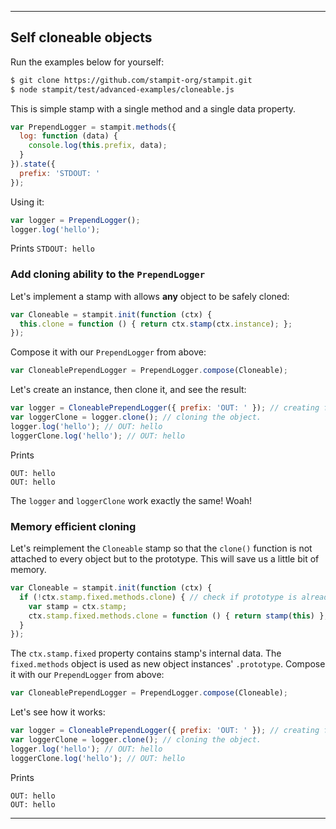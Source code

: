 ------------------------------

## Self cloneable objects

Run the examples below for yourself:
```sh
$ git clone https://github.com/stampit-org/stampit.git
$ node stampit/test/advanced-examples/cloneable.js
```

This is simple stamp with a single method and a single data property.
```js
var PrependLogger = stampit.methods({
  log: function (data) {
    console.log(this.prefix, data);
  }
}).state({
  prefix: 'STDOUT: '
});
```
Using it:
```js
var logger = PrependLogger();
logger.log('hello');
```
Prints `STDOUT: hello`

### Add cloning ability to the `PrependLogger`

Let's implement a stamp with allows **any** object to be safely cloned: 
```js
var Cloneable = stampit.init(function (ctx) {
  this.clone = function () { return ctx.stamp(ctx.instance); };
});
```
Compose it with our `PrependLogger` from above:
```js
var CloneablePrependLogger = PrependLogger.compose(Cloneable);
```
Let's create an instance, then clone it, and see the result:
```js
var logger = CloneablePrependLogger({ prefix: 'OUT: ' }); // creating first object
var loggerClone = logger.clone(); // cloning the object.
logger.log('hello'); // OUT: hello
loggerClone.log('hello'); // OUT: hello
```
Prints
```
OUT: hello
OUT: hello
```
The `logger` and `loggerClone` work exactly the same! Woah! 

### Memory efficient cloning

Let's reimplement the `Cloneable` stamp so that the `clone()` function is not attached 
to every object but to the prototype. This will save us a little bit of memory.
```js
var Cloneable = stampit.init(function (ctx) {
  if (!ctx.stamp.fixed.methods.clone) { // check if prototype is already has the clone() method
    var stamp = ctx.stamp;
    ctx.stamp.fixed.methods.clone = function () { return stamp(this) };
  }
});
```
The `ctx.stamp.fixed` property contains stamp's internal data.
The `fixed.methods` object is used as new object instances' `.prototype`.
Compose it with our `PrependLogger` from above:
```js
var CloneablePrependLogger = PrependLogger.compose(Cloneable);
```
Let's see how it works:
```js
var logger = CloneablePrependLogger({ prefix: 'OUT: ' }); // creating first object
var loggerClone = logger.clone(); // cloning the object.
logger.log('hello'); // OUT: hello
loggerClone.log('hello'); // OUT: hello
```
Prints
```
OUT: hello
OUT: hello
```

------------------------------


